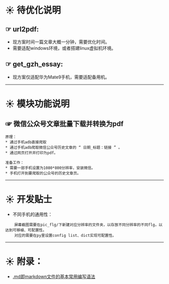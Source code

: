 # ☀ 待优化说明
## ☞ url2pdf:
* 现方案时间一篇文章大概一分钟，需要优化时间。
* 需要适配windows环境，或者搭建linux虚拟机环境。
## ☞ get_gzh_essay:
* 现方案仅适配华为Mate9手机，需要适配备用机。
---

# ☀ 模块功能说明
## ☞ 微信公众号文章批量下载并转换为pdf
```
原理：
* 通过手机adb直接爬取
* 通过手机adb爬取微信公众号历史文章的 “ 日期_标题：链接 ” 。
* 通过网页打开并打印为pdf。

准备工作：
* 需要一部手机设置为1080*800分辨率，安装微信。
* 手机打开到要爬取的公众号的历史文章页。
```

---
# ☀ 开发贴士
* 不同手机的通用性：
```
    屏幕截图需要在pic_flg/下新建对应分辨率的文件夹，以存放不同分辨率的不同flg，以达到可移植、可配置性。
    对应的需要在py里设置config list、dict实现可配置性。
```

---
# ☀ 附录：
* [.md即markdown文件的基本常用编写语法](https://www.cnblogs.com/liugang-vip/p/6337580.html)